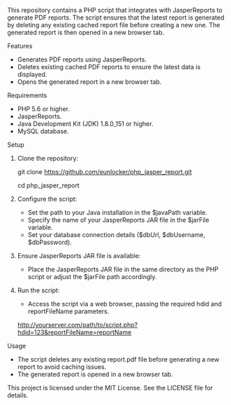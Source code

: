 This repository contains a PHP script that integrates with JasperReports to generate PDF reports. The script ensures that the latest report is generated by deleting any existing cached report file before creating a new one. The generated report is then opened in a new browser tab.

Features

- Generates PDF reports using JasperReports.
- Deletes existing cached PDF reports to ensure the latest data is displayed.
- Opens the generated report in a new browser tab.

Requirements

- PHP 5.6 or higher.
- JasperReports.
- Java Development Kit (JDK) 1.8.0_151 or higher.
- MySQL database.

Setup

1. Clone the repository:

    git clone https://github.com/eunlocker/php_jasper_report.git
   
    cd   php_jasper_report


3. Configure the script:

    - Set the path to your Java installation in the $javaPath variable.
    - Specify the name of your JasperReports JAR file in the $jarFile variable.
    - Set your database connection details ($dbUrl, $dbUsername, $dbPassword).

4. Ensure JasperReports JAR file is available:

    - Place the JasperReports JAR file in the same directory as the PHP script or adjust the $jarFile path accordingly.

5. Run the script:

    - Access the script via a web browser, passing the required hdid and reportFileName parameters.

    http://yourserver.com/path/to/script.php?hdid=123&reportFileName=reportName

Usage

- The script deletes any existing report.pdf file before generating a new report to avoid caching issues.
- The generated report is opened in a new browser tab.
 


This project is licensed under the MIT License. See the LICENSE file for details.
